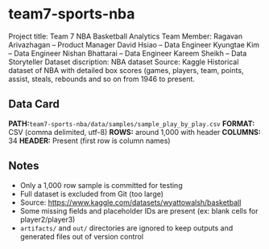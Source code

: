 # team7-sports-nba
Project title: Team 7 NBA Basketball Analytics
Team Member:  Ragavan Arivazhagan – Product Manager 
              David Hsiao – Data Engineer 
              Kyungtae Kim – Data Engineer
              Nishan Bhattarai – Data Engineer 
              Kareem Sheikh – Data Storyteller 
Dataset discription: NBA dataset
Source: Kaggle 
Historical dataset of NBA with detailed box scores (games, players, team, points, assist, steals, rebounds and so on from 1946 to present.

## Data Card
**PATH:**`team7-sports-nba/data/samples/sample_play_by_play.csv`
**FORMAT:** CSV (comma delimited, utf-8)
**ROWS:** around 1,000 with header
**COLUMNS:** 34
**HEADER:** Present (first row is column names)

## Notes
- Only a 1,000 row sample is committed for testing
- Full dataset is excluded from Git (too large)
- Source: https://www.kaggle.com/datasets/wyattowalsh/basketball
- Some missing fields and placeholder IDs are present (ex: blank cells for player2/player3)
- `artifacts/` and `out/` directories are ignored to keep outputs and generated files out of version control  
